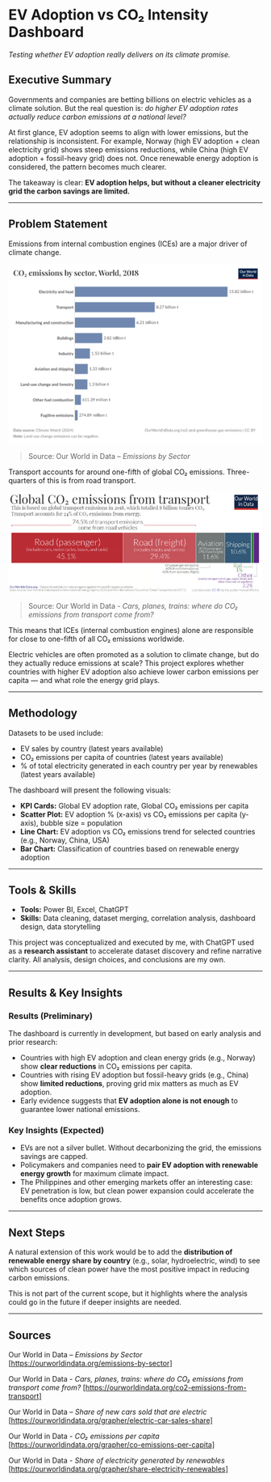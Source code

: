 # EV Adoption vs CO₂ Intensity Dashboard  

*Testing whether EV adoption really delivers on its climate promise.*

## Executive Summary

Governments and companies are betting billions on electric vehicles as a climate solution. But the real question is: *do higher EV adoption rates actually reduce carbon emissions at a national level?*  

At first glance, EV adoption seems to align with lower emissions, but the relationship is inconsistent. For example, Norway (high EV adoption + clean electricity grid) shows steep emissions reductions, while China (high EV adoption + fossil-heavy grid) does not. Once renewable energy adoption is considered, the pattern becomes much clearer.  

The takeaway is clear: **EV adoption helps, but without a cleaner electricity grid the carbon savings are limited.**

---

## Problem Statement

Emissions from internal combustion engines (ICEs) are a major driver of climate change.

![CO₂ emissions by sector bar chart](assets/co-emissions-by-sector.png)

> Source: Our World in Data – *Emissions by Sector*

Transport accounts for around one-fifth of global CO₂ emissions. Three-quarters of this is from road transport.

![CO₂ emissions from transport chart](assets/co-emissions-transport.png)

> Source: Our World in Data - *Cars, planes, trains: where do CO₂ emissions from transport come from?*

This means that ICEs (internal combustion engines) alone are responsible for close to one-fifth of all CO₂ emissions worldwide.

Electric vehicles are often promoted as a solution to climate change, but do they actually reduce emissions at scale? This project explores whether countries with higher EV adoption also achieve lower carbon emissions per capita — and what role the energy grid plays.

---

## Methodology

Datasets to be used include:

- EV sales by country (latest years available)  
- CO₂ emissions per capita of countries (latest years available)  
- % of total electricity generated in each country per year by renewables (latest years available)  

The dashboard will present the following visuals:

- **KPI Cards:** Global EV adoption rate, Global CO₂ emissions per capita  
- **Scatter Plot:** EV adoption % (x-axis) vs CO₂ emissions per capita (y-axis), bubble size = population  
- **Line Chart:** EV adoption vs CO₂ emissions trend for selected countries (e.g., Norway, China, USA)  
- **Bar Chart:** Classification of countries based on renewable energy adoption  

---

## Tools & Skills

- **Tools:** Power BI, Excel, ChatGPT  
- **Skills:** Data cleaning, dataset merging, correlation analysis, dashboard design, data storytelling  

This project was conceptualized and executed by me, with ChatGPT used as a **research assistant** to accelerate dataset discovery and refine narrative clarity. All analysis, design choices, and conclusions are my own.

---

## Results & Key Insights

### Results (Preliminary)

The dashboard is currently in development, but based on early analysis and prior research:  

- Countries with high EV adoption and clean energy grids (e.g., Norway) show **clear reductions** in CO₂ emissions per capita.  
- Countries with rising EV adoption but fossil-heavy grids (e.g., China) show **limited reductions**, proving grid mix matters as much as EV adoption.  
- Early evidence suggests that **EV adoption alone is not enough** to guarantee lower national emissions.  

### Key Insights (Expected)

- EVs are not a silver bullet. Without decarbonizing the grid, the emissions savings are capped.  
- Policymakers and companies need to **pair EV adoption with renewable energy growth** for maximum climate impact.  
- The Philippines and other emerging markets offer an interesting case: EV penetration is low, but clean power expansion could accelerate the benefits once adoption grows.  

---

## Next Steps

A natural extension of this work would be to add the **distribution of renewable energy share by country** (e.g., solar, hydroelectric, wind) to see which sources of clean power have the most positive impact in reducing carbon emissions.  

This is not part of the current scope, but it highlights where the analysis could go in the future if deeper insights are needed.  

---

## Sources

Our World in Data – *Emissions by Sector* [https://ourworldindata.org/emissions-by-sector]  

Our World in Data - *Cars, planes, trains: where do CO₂ emissions from transport come from?* [https://ourworldindata.org/co2-emissions-from-transport]  

Our World in Data – *Share of new cars sold that are electric* [https://ourworldindata.org/grapher/electric-car-sales-share]  

Our World in Data - *CO₂ emissions per capita* [https://ourworldindata.org/grapher/co-emissions-per-capita]  

Our World in Data - *Share of electricity generated by renewables* [https://ourworldindata.org/grapher/share-electricity-renewables]  
